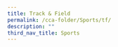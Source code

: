 ```yaml
---
title: Track & Field
permalink: /cca-folder/Sports/tf/
description: ""
third_nav_title: Sports
---
```

